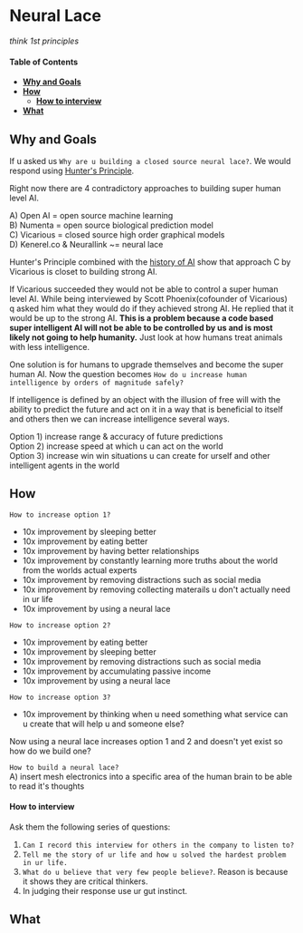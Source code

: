 # Neural Lace
*think 1st principles*

#### Table of Contents
- **[Why and Goals](#why-and-goals)**
- **[How](#how)**
  + **[How to interview](#how-to-interview)**
- **[What](#what)**

## Why and Goals
If u asked us `Why are u building a closed source neural lace?`.
We would respond using [Hunter's Principle](https://youtu.be/lsFYMO4dfhc).

Right now there are 4 contradictory approaches to building super human level AI.

A) Open AI = open source machine learning  
B) Numenta = open source biological prediction model  
C) Vicarious = closed source high order graphical models  
D) Kenerel.co & Neurallink ~= neural lace

Hunter's Principle combined with the [history of AI](https://github.com/markroxor/neuralLace/issues/15) show that approach C by
Vicarious is closet to building strong AI.

If Vicarious succeeded they would not be able to control a super human level AI.
While being interviewed by Scott Phoenix(cofounder of Vicarious) q asked him
what they would do if they achieved strong AI. He replied that it would be up
to the strong AI. <b>This is a problem because a code based super intelligent
AI will not be able to be controlled by us and is most likely not going to help
humanity.</b> Just look at how humans treat animals with less intelligence.

One solution is for humans to upgrade themselves and become the super human AI.
Now the question becomes `How do u increase human intelligence by orders of magnitude safely?`

If intelligence is defined by an object with the illusion of free will with the
ability to predict the future and act on it in a way that is beneficial to
itself and others then we can increase intelligence several ways.

Option 1) increase range & accuracy of future predictions  
Option 2) increase speed at which u can act on the world  
Option 3) increase win win situations u can create for urself and other intelligent agents in the world

## How

`How to increase option 1?`  
- 10x improvement by sleeping better
- 10x improvement by eating better
- 10x improvement by having better relationships
- 10x improvement by constantly learning more truths about the world from the worlds actual experts
- 10x improvement by removing distractions such as social media
- 10x improvement by removing collecting materails u don't actually need in ur life
- 10x improvement by using a neural lace

`How to increase option 2?`
- 10x improvement by eating better
- 10x improvement by sleeping better
- 10x improvement by removing distractions such as social media
- 10x improvement by accumulating passive income
- 10x improvement by using a neural lace

`How to increase option 3?`
- 10x improvement by thinking when u need something what service can u create that will help u and someone else?

Now using a neural lace increases option 1 and 2 and doesn't yet exist so how do we build one?

`How to build a neural lace?`  
A) insert mesh electronics into a specific area of the human brain to be able to read it's thoughts

#### How to interview
Ask them the following series of questions:
1. `Can I record this interview for others in the company to listen to?`
2. `Tell me the story of ur life and how u solved the hardest problem in ur life.`
3. `What do u believe that very few people believe?`. Reason is because it
   shows they are critical thinkers.
4. In judging their response use ur gut instinct.

## What
